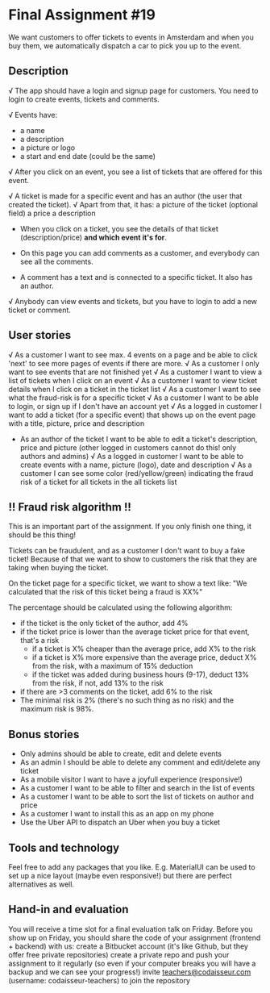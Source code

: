 # Final Assignment #19

We want customers to offer tickets to events in Amsterdam and when you buy them, we automatically
dispatch a car to pick you up to the event.


## Description

√ The app should have a login and signup page for customers.
You need to login to create events, tickets and comments.

√ Events have:

  - a name
  - a description
  - a picture or logo
  - a start and end date (could be the same)

√ After you click on an event, you see a list of tickets that are offered for this event.

√ A ticket is made for a specific event and has an author (the user that created the ticket).
√ Apart from that, it has:
  a picture of the ticket (optional field)
  a price
  a description

* When you click on a ticket, you see the details of that ticket (description/price) **and which event it's for**.

* On this page you can add comments as a customer, and everybody can see all the comments.
* A comment has a text and is connected to a specific ticket. It also has an author.

√ Anybody can view events and tickets, but you have to login to add a new ticket or comment.


## User stories

  √ As a customer I want to see max. 4 events on a page
      and be able to click 'next' to see more pages of events if there are more.
  √ As a customer I only want to see events that are not finished yet
  √ As a customer I want to view a list of tickets when I click on an event
  √ As a customer I want to view ticket details when I click on a ticket in the ticket list
  √ As a customer I want to see what the fraud-risk is for a specific ticket
  √ As a customer I want to be able to login, or sign up if I don't have an account yet
  √ As a logged in customer I want to add a ticket (for a specific event) 
      that shows up on the event page with a title, picture, price and description
  - As an author of the ticket I want to be able to edit a ticket's description, price and picture
      (other logged in customers cannot do this! only authors and admins)
  √ As a logged in customer I want to be able to create events
      with a name, picture (logo), date and description
  √ As a customer I can see some color (red/yellow/green) indicating the fraud risk
      of a ticket for all tickets in the all tickets list



## !! Fraud risk algorithm !!

This is an important part of the assignment. If you only finish one thing, it should be this thing!

Tickets can be fraudulent, and as a customer I don't want to buy a fake ticket! Because of that we want to show to customers the risk that they are taking when buying the ticket.

On the ticket page for a specific ticket, we want to show a text like:
"We calculated that the risk of this ticket being a fraud is XX%"

The percentage should be calculated using the following algorithm:

  - if the ticket is the only ticket of the author, add 4%
  - if the ticket price is lower than the average ticket price for that event, that's a risk
    - if a ticket is X% cheaper than the average price, add X% to the risk
    - if a ticket is X% more expensive than the average price, deduct X% from the risk, with a maximum of 15% deduction
    - if the ticket was added during business hours (9-17), deduct 13% from the risk, if not, add 13% to the risk
  - if there are >3 comments on the ticket, add 6% to the risk
  - The minimal risk is 2% (there's no such thing as no risk) and the maximum risk is 98%.



## Bonus stories
  - Only admins should be able to create, edit and delete events
  - As an admin I should be able to delete any comment and edit/delete any ticket
  - As a mobile visitor I want to have a joyfull experience (responsive!)
  - As a customer I want to be able to filter and search in the list of events
  - As a customer I want to be able to sort the list of tickets on author and price
  - As a customer I want to install this as an app on my phone
  - Use the Uber API to dispatch an Uber when you buy a ticket



## Tools and technology

Feel free to add any packages that you like. E.g. MaterialUI can be used to set up a nice layout (maybe
even responsive!) but there are perfect alternatives as well.



## Hand-in and evaluation

You will receive a time slot for a final evaluation talk on Friday. Before you show up on Friday, you should
share the code of your assignment (frontend + backend) with us:
create a Bitbucket account (it's like Github, but they offer free private repositories)
create a private repo and push your assignment to it regularly (so even if your computer breaks you
will have a backup and we can see your progress!)
invite teachers@codaisseur.com (username: codaisseur-teachers) to join the repository


